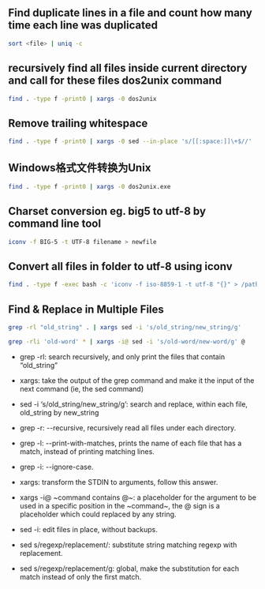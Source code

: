 ## Find duplicate lines in a file and count how many time each line was duplicated
```bash
sort <file> | uniq -c
```

## recursively find all files inside current directory and call for these files dos2unix command
```bash
find . -type f -print0 | xargs -0 dos2unix
``` 

## Remove trailing whitespace
```bash
find . -type f -print0 | xargs -0 sed --in-place 's/[[:space:]]\+$//'
```

## Windows格式文件转换为Unix
```bash
find . -type f -print0 | xargs -0 dos2unix.exe
```

## Charset conversion eg. big5 to utf-8 by command line tool 
```bash
iconv -f BIG-5 -t UTF-8 filename > newfile
```

## Convert all files in folder to utf-8 using iconv
```bash
find . -type f -exec bash -c 'iconv -f iso-8859-1 -t utf-8 "{}" > /path/to/destination/"{}"' \;
```

## Find & Replace in Multiple Files
```bash
grep -rl "old_string" . | xargs sed -i 's/old_string/new_string/g'
```
```bash
grep -rli 'old-word' * | xargs -i@ sed -i 's/old-word/new-word/g' @
```

 * grep -rl: search recursively, and only print the files that contain “old_string”
 * xargs: take the output of the grep command and make it the input of the next command (ie, the sed command)
 * sed -i ‘s/old_string/new_string/g’: search and replace, within each file, old_string by new_string
 * grep -r: --recursive, recursively read all files under each directory.
 * grep -l: --print-with-matches, prints the name of each file that has a match, instead of printing matching lines.
 * grep -i: --ignore-case.

 * xargs: transform the STDIN to arguments, follow this answer.
 * xargs -i@ ~command contains @~: a placeholder for the argument to be used in a specific position in the ~command~, the @ sign is a placeholder which could replaced by any     string.

 * sed -i: edit files in place, without backups.
 * sed s/regexp/replacement/: substitute string matching regexp with replacement.
 * sed s/regexp/replacement/g: global, make the substitution for each match instead of only the first match.

